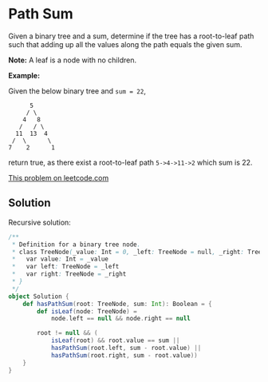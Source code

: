 # Path Sum

Given a binary tree and a sum, determine if the tree has a root-to-leaf path
such that adding up all the values along the path equals the given sum.

**Note:** A leaf is a node with no children.

**Example:**

Given the below binary tree and `sum = 22`,
```
      5
     / \
    4   8
   /   / \
  11  13  4
 /  \      \
7    2      1
```
return true, as there exist a root-to-leaf path `5->4->11->2` which sum is 22.

[This problem on leetcode.com](https://leetcode.com/problems/path-sum/)

## Solution

Recursive solution:

```scala
/**
 * Definition for a binary tree node.
 * class TreeNode(_value: Int = 0, _left: TreeNode = null, _right: TreeNode = null) {
 *   var value: Int = _value
 *   var left: TreeNode = _left
 *   var right: TreeNode = _right
 * }
 */
object Solution {
    def hasPathSum(root: TreeNode, sum: Int): Boolean = {
        def isLeaf(node: TreeNode) =
            node.left == null && node.right == null

        root != null && (
            isLeaf(root) && root.value == sum ||
            hasPathSum(root.left, sum - root.value) ||
            hasPathSum(root.right, sum - root.value))
    }
}
```
